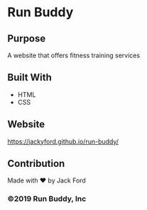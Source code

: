 # Run Buddy

## Purpose
A website that offers fitness training services

## Built With
* HTML
* CSS

## Website
https://jackyford.github.io/run-buddy/

## Contribution
Made with :heart: by Jack Ford

### ©2019 Run Buddy, Inc
